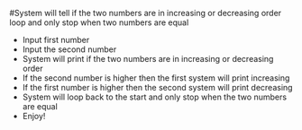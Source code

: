 #System will tell if the two numbers are in increasing or decreasing order loop
and only stop when two numbers are equal
- Input first number
- Input the second number
- System will print if the two numbers are in increasing or decreasing order
- If the second number is higher then the first system will print increasing
- If the first number is higher then the second system will print decreasing
- System will loop back to the start and only stop when the two numbers are equal
- Enjoy!